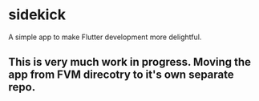 # sidekick
A simple app to make Flutter development more delightful.

## This is very much work in progress. Moving the app from FVM direcotry to it's own separate repo.
